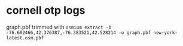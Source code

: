 # cornell otp logs

graph.pbf trimmed with `osmium extract -b -76.602466,42.376387,-76.383521,42.528214 -o graph.pbf new-york-latest.osm.pbf`
